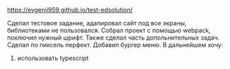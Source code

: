https://evgenii959.github.io/test-edsolution/

Сделал тестовое задание, адапировал сайт под все экраны, библиотеками не пользовался. Собрал проект с помощью webpack, поключил нужный шрифт. Также сделал часть допольнительных задач. Сделал по пиксель перфект. Добавил бургер меню.
В дальнейшем хочу:
1) использовать typescript
